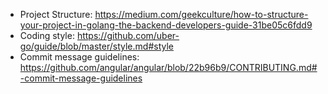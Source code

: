 - Project Structure: https://medium.com/geekculture/how-to-structure-your-project-in-golang-the-backend-developers-guide-31be05c6fdd9
- Coding style: https://github.com/uber-go/guide/blob/master/style.md#style
- Commit message guidelines: https://github.com/angular/angular/blob/22b96b9/CONTRIBUTING.md#-commit-message-guidelines
